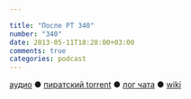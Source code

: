 ```yaml
---

title: "После РТ 340"
number: "340"
date: 2013-05-11T18:28:00+03:00
comments: true
categories: podcast
---
```

[аудио](http://cdn.radio-t.com/rt340post.mp3) ● [пиратский torrent](http://pirates.radio-t.com/torrents/rt340post.mp3.torrent) ● [лог чата](http://chat.radio-t.com/logs/radio-t-340.html) ● [wiki](http://wiki.radio-t.com/%D0%9F%D0%BE%D1%81%D0%BB%D0%B5_%D0%A0%D0%A2_340) <audio src="http://cdn.radio-t.com/rt340post.mp3" preload="none">
